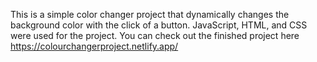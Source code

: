 This is a simple color changer project that dynamically changes the background color with the click of a button. JavaScript, HTML, and CSS were used for the project. You can check out the finished project here https://colourchangerproject.netlify.app/
